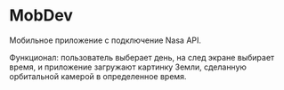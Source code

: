 # MobDev 
Мобильное приложение с подключение Nasa API. 

Функционал: пользователь выберает день, на след экране выбирает время, и приложение загружают картинку Земли, сделанную орбитальной камерой в определенное время.
